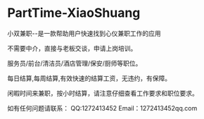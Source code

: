 # PartTime-XiaoShuang
小双兼职--是一款帮助用户快速找到心仪兼职工作的应用


不需要中介，直接与老板交谈，申请上岗培训。

服务员/前台/清洁员/酒店管理/保安/厨师等职位。

每日结算,每周结算,有效快速的结算工资，无违约，有保障。

闲暇时间来兼职，按小时结算，请注意仔细查看工作要求和职位要求。

如有任何问题请联系：
QQ:1272413452
Email：1272413452qq.com
